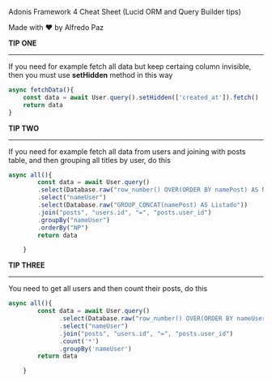 Adonis Framework 4 Cheat Sheet (Lucid ORM and Query Builder tips)

Made with ❤️ by Alfredo Paz



**TIP ONE**

_____________________

If you need for example fetch all data but keep certaing column invisible, then you must use **setHidden** method in this way

```javascript
async fetchData(){
    const data = await User.query().setHidden(['created_at']).fetch()
    return data
}
```



**TIP TWO**

______________

If you need for example fetch all data from users and joining with posts table, and then grouping all titles by user, do this

```javascript
async all(){
		const data = await User.query()
		.select(Database.raw("row_number() OVER(ORDER BY namePost) AS NP"))	
		.select("nameUser")
		.select(Database.raw("GROUP_CONCAT(namePost) AS Listado"))
		.join("posts", "users.id", "=", "posts.user_id")
		.groupBy("nameUser")
		.orderBy("NP")
		return data

	}
```



**TIP THREE**

_______________

You need to get all users and then count their posts, do this



```javascript
async all(){
		const data = await User.query()
		      .select(Database.raw("row_number() OVER(ORDER BY nameUser) AS NP"))
			  .select("nameUser")
			  .join("posts", "users.id", "=", "posts.user_id")
			  .count('*')
			  .groupBy('nameUser')
		return data

	}
```



